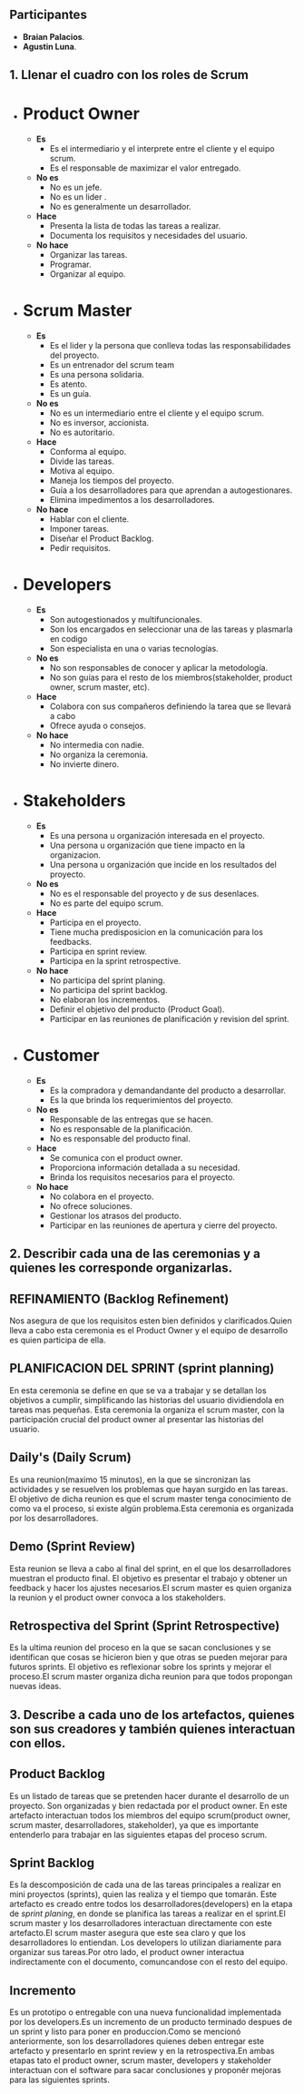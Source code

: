 ## Participantes
- **Braian Palacios**.
- **Agustin Luna**.

## 1. Llenar el cuadro con los roles de Scrum

- # Product Owner
    - **Es**
        - Es el intermediario y el interprete entre el cliente y el equipo scrum. 
        - Es el responsable de maximizar el valor entregado.
    - **No es**
        - No es un jefe.
        - No es un lider .
        - No es generalmente un desarrollador.
    - **Hace**
        - Presenta la lista de todas las tareas a realizar.
        - Documenta los requisitos y necesidades del usuario.
    - **No hace**
        - Organizar las tareas.
        - Programar.
        - Organizar al equipo.
- # Scrum Master
    - **Es**
        - Es el lider y la persona que conlleva todas las responsabilidades del proyecto.
        - Es un entrenador del scrum team
        - Es una persona solidaria.
        - Es atento.
        - Es un guía.
    - **No es**
        - No es un intermediario entre el cliente y el equipo scrum.  
        - No es inversor, accionista.
        - No es autoritario.
    - **Hace**
        - Conforma al equipo.
        - Divide las tareas.
        - Motiva al equipo.
        - Maneja los tiempos del proyecto.
        - Guía a los desarrolladores para que aprendan a autogestionares.
        - Elimina impedimentos a los desarrolladores.
    - **No hace**
        - Hablar con el cliente.
        - Imponer tareas.
        - Diseñar el Product Backlog.
        - Pedir requisitos.
- # Developers
    - **Es**
        - Son autogestionados y multifuncionales.
        - Son los encargados en seleccionar una de las tareas y plasmarla en codigo
        - Son especialista en una o varias tecnologías.
    - **No es**
        - No son responsables de conocer y aplicar la metodología.
        - No son guías para el resto de los miembros(stakeholder, product owner, scrum master, etc).
    - **Hace**
        - Colabora con sus compañeros definiendo la tarea que se llevará a cabo
        - Ofrece ayuda o consejos.
    - **No hace**
        - No intermedia con nadie.
        - No organiza la ceremonia.
        - No invierte dinero.
- # Stakeholders
    - **Es**
        - Es una persona u organización interesada en el proyecto.
        - Una persona u organización que tiene impacto en la organizacion.
        - Una persona u organización que incide en los resultados del proyecto.
    - **No es**
        - No es el responsable del proyecto y de sus desenlaces. 
        - No es parte del equipo scrum.
    - **Hace**
        - Participa en el proyecto.
        - Tiene mucha predisposicion en la comunicación para los feedbacks.
        - Participa en sprint review.
        - Participa en la sprint retrospective.
    - **No hace**
        - No participa del sprint planing.
        - No participa del sprint backlog.
        - No elaboran los incrementos.
        - Definir el objetivo del producto (Product Goal).
        - Participar en las reuniones de planificación y revision del sprint.
- # Customer
    - **Es**
        - Es la compradora y demandandante del producto a desarrollar.
        - Es la que brinda los requerimientos del proyecto. 
    - **No es**
        - Responsable de las entregas que se hacen.
        - No es responsable de la planificación.
        - No es responsable del producto final.  
    - **Hace**
        - Se comunica con el product owner.
        - Proporciona información detallada a su necesidad.
        - Brinda los requisitos necesarios para el proyecto.
    - **No hace**
        - No colabora en el proyecto.
        - No ofrece soluciones.
        - Gestionar los atrasos del producto.
        - Participar en las reuniones de apertura y cierre del proyecto.
  
## 2. Describir cada una de las ceremonias y a quienes les corresponde organizarlas.

## REFINAMIENTO (Backlog Refinement)
Nos asegura de que los requisitos esten bien definidos y clarificados.Quien lleva a cabo esta ceremonia es el Product Owner y el equipo de desarrollo es quien participa de ella.
## PLANIFICACION DEL SPRINT (sprint planning)
En esta ceremonia se define en que se va a trabajar y se detallan los objetivos a cumplir, simplificando las historias del usuario dividiendola en tareas mas pequeñas. Esta ceremonia la organiza el scrum master, con la participación crucial del product owner al presentar las historias del usuario.

## Daily's (Daily Scrum)
Es una reunion(maximo 15 minutos), en la que se sincronizan las actividades y se resuelven los problemas que hayan surgido en las tareas. El objetivo de dicha reunion es que el scrum master tenga conocimiento de como va el proceso, si existe algún problema.Esta ceremonia es organizada por los desarrolladores.

## Demo (Sprint Review)
Esta reunion se lleva a cabo al final del sprint, en el que los desarrolladores muestran el producto final.
El objetivo es presentar el trabajo y obtener un feedback y hacer los ajustes necesarios.El scrum master es quien organiza la reunion y el product owner convoca a los stakeholders.

## Retrospectiva del Sprint (Sprint Retrospective)
Es la ultima reunion del proceso en la que se sacan conclusiones y se identifican que cosas se hicieron bien y que otras se pueden mejorar para futuros sprints.
El objetivo es reflexionar sobre los sprints y mejorar el proceso.El scrum master organiza dicha reunion para que todos propongan nuevas ideas.


## 3. Describe a cada uno de los artefactos, quienes son sus creadores y también quienes interactuan con ellos.

## Product Backlog
Es un listado de tareas que se pretenden hacer durante el desarrollo de un proyecto. Son organizadas y bien redactada  por el product owner. En este artefacto interactuan todos los miembros del equipo scrum(product owner, scrum master, desarrolladores, stakeholder), ya que es importante entenderlo para trabajar en las siguientes etapas del proceso scrum.


## Sprint Backlog
Es la descomposición de cada una de las tareas principales a realizar en mini proyectos (sprints), quien las realiza y el tiempo que tomarán. Este artefacto es creado entre todos los desarrolladores(developers) en la etapa de *sprint planing*, en donde se planifica las tareas a realizar en el sprint.El scrum master y los desarrolladores interactuan directamente con este artefacto.El scrum master asegura que este sea claro y que los desarrolladores lo entiendan. Los developers lo utilizan diariamente para organizar sus tareas.Por otro lado, el product owner interactua indirectamente con el documento, comuncandose con el resto del equipo.

## Incremento
Es un prototipo o entregable con una nueva funcionalidad implementada por los developers.Es un incremento de un producto terminado despues de un sprint y listo para poner en produccion.Como se mencionó anteriormente, son los desarrolladores quienes deben entregar este artefacto y presentarlo en sprint review y en la retrospectiva.En ambas etapas tato el product owner, scrum master, developers y stakeholder interactuan con el software para sacar conclusiones y proponér mejoras para las siguientes sprints.


